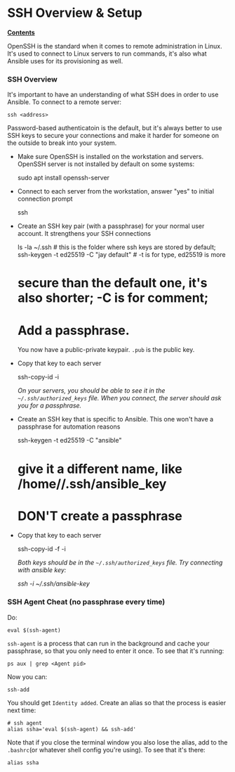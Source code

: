 # SSH Overview & Setup

[**Contents**](01-intro.md)

OpenSSH is the standard when it comes to remote administration in Linux. It's 
used to connect to Linux servers to run commands, it's also what Ansible uses
for its provisioning as well.

### SSH Overview

It's important to have an understanding of what SSH does in order to use
Ansible. To connect to a remote server:

    ssh <address>

Password-based authenticatoin is the default, but it's always better to use SSH
keys to secure your connections and make it harder for someone on the outside
to break into your system.

- Make sure OpenSSH is installed on the workstation and servers. OpenSSH server
  is not installed by default on some systems:

    sudo apt install openssh-server

- Connect to each server from the workstation, answer "yes" to initial
  connection prompt

    ssh <address>

- Create an SSH key pair (with a passphrase) for your normal user account. It
  strengthens your SSH connections
    
    ls -la ~/.ssh # this is the folder where ssh keys are stored by default;
    ssh-keygen -t ed25519 -C "jay default" # -t is for type, ed25519 is more
    # secure than the default one, it's also shorter; -C is for comment;
    # Add a passphrase.

  You now have a public-private keypair. `.pub` is the public key.

- Copy that key to each server

    ssh-copy-id -i <path to pub key> <address>

  On your servers, you should be able to see it in the `~/.ssh/authorized_keys`
  file. When you connect, the server should ask you for a passphrase.

- Create an SSH key that is specific to Ansible. This one won't have a
  passphrase for automation reasons

    ssh-keygen -t ed25519 -C "ansible"
    # give it a different name, like /home/<username>/.ssh/ansible_key
    # DON'T create a passphrase

- Copy that key to each server

    ssh-copy-id -f -i <path to pub key> <address>

  Both keys should be in the `~/.ssh/authorized_keys` file. Try connecting with
  ansible key:

    ssh -i ~/.ssh/ansible-key <address>

### SSH Agent Cheat (no passphrase every time)

Do:

    eval $(ssh-agent)

`ssh-agent` is a process that can run in the background and cache your
passphrase, so that you only need to enter it once. To see that it's running:

    ps aux | grep <Agent pid>

Now you can:

    ssh-add

You should get `Identity added`. Create an alias so that the process is easier
next time:

    # ssh agent
    alias ssha='eval $(ssh-agent) && ssh-add'

Note that if you close the terminal window you also lose the alias, add to the
`.bashrc`(or whatever shell config you're using). To see that it's there:

    alias ssha
